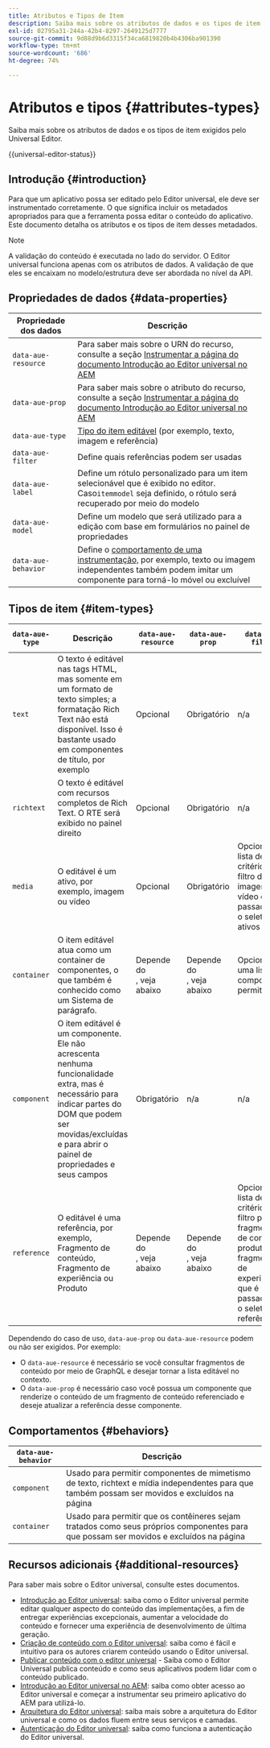 ```yaml
---
title: Atributos e Tipos de Item
description: Saiba mais sobre os atributos de dados e os tipos de item exigidos pelo Universal Editor.
exl-id: 02795a31-244a-42b4-8297-2649125d7777
source-git-commit: 9d88d9b6d3315f34ca6819820b4b4306ba901390
workflow-type: tm+mt
source-wordcount: '686'
ht-degree: 74%

---
```



# Atributos e tipos {#attributes-types}

Saiba mais sobre os atributos de dados e os tipos de item exigidos pelo Universal Editor.

{{universal-editor-status}}

## Introdução {#introduction}

Para que um aplicativo possa ser editado pelo Editor universal, ele deve ser instrumentado corretamente. O que significa incluir os metadados apropriados para que a ferramenta possa editar o conteúdo do aplicativo. Este documento detalha os atributos e os tipos de item desses metadados.

>[!NOTE]
>
>A validação do conteúdo é executada no lado do servidor. O Editor universal funciona apenas com os atributos de dados. A validação de que eles se encaixam no modelo/estrutura deve ser abordada no nível da API.

## Propriedades de dados {#data-properties}

| Propriedade dos dados | Descrição |
|---|---|
| `data-aue-resource` | Para saber mais sobre o URN do recurso, consulte a seção [Instrumentar a página do documento Introdução ao Editor universal no AEM](getting-started.md#instrument-thepage) |
| `data-aue-prop` | Para saber mais sobre o atributo do recurso, consulte a seção [Instrumentar a página do documento Introdução ao Editor universal no AEM](getting-started.md#instrument-thepage) |
| `data-aue-type` | [Tipo do item editável](#item-types) (por exemplo, texto, imagem e referência) |
| `data-aue-filter` | Define quais referências podem ser usadas |
| `data-aue-label` | Define um rótulo personalizado para um item selecionável que é exibido no editor. <br>Caso`itemmodel` seja definido, o rótulo será recuperado por meio do modelo |
| `data-aue-model` | Define um modelo que será utilizado para a edição com base em formulários no painel de propriedades |
| `data-aue-behavior` | Define o [comportamento de uma instrumentação,](#behaviors) por exemplo, texto ou imagem independentes também podem imitar um componente para torná-lo móvel ou excluível |

## Tipos de item {#item-types}

| `data-aue-type` | Descrição | `data-aue-resource` | `data-aue-prop` | `data-aue-filter` | `data-aue-label` | `data-aue-model` | `data-aue-behavior` |
|---|---|---|---|---|---|---|---|
| `text` | O texto é editável nas tags HTML, mas somente em um formato de texto simples; a formatação Rich Text não está disponível. Isso é bastante usado em componentes de título, por exemplo | Opcional | Obrigatório | n/a | Opcional | n/a | Opcional |
| `richtext` | O texto é editável com recursos completos de Rich Text. O RTE será exibido no painel direito | Opcional | Obrigatório | n/a | Opcional | n/a | Opcional |
| `media` | O editável é um ativo, por exemplo, imagem ou vídeo | Opcional | Obrigatório | Opcional<br>lista de critérios de filtro de imagem ou vídeo que é passada para o seletor de ativos | Opcional | n/a | Opcional |
| `container` | O item editável atua como um container de componentes, o que também é conhecido como um Sistema de parágrafo. | Depende do <br>, veja abaixo | Depende do <br>, veja abaixo | Opcional<br>uma lista de componentes permitidos | Opcional | n/a | n/a |
| `component` | O item editável é um componente. Ele não acrescenta nenhuma funcionalidade extra, mas é necessário para indicar partes do DOM que podem ser movidas/excluídas e para abrir o painel de propriedades e seus campos | Obrigatório | n/a | n/a | Opcional | Opcional | n/a |
| `reference` | O editável é uma referência, por exemplo, Fragmento de conteúdo, Fragmento de experiência ou Produto | Depende do <br>, veja abaixo | Depende do <br>, veja abaixo | Opcional<br>lista de critérios de filtro para fragmentos de conteúdo, produtos ou fragmentos de experiência que é passada para o seletor de referência | Opcional | Opcional | n/a |

Dependendo do caso de uso, `data-aue-prop` ou `data-aue-resource` podem ou não ser exigidos. Por exemplo:

* O `data-aue-resource` é necessário se você consultar fragmentos de conteúdo por meio de GraphQL e desejar tornar a lista editável no contexto.
* O `data-aue-prop` é necessário caso você possua um componente que renderize o conteúdo de um fragmento de conteúdo referenciado e deseje atualizar a referência desse componente.

## Comportamentos {#behaviors}

| `data-aue-behavior` | Descrição |
|---|---|
| `component` | Usado para permitir componentes de mimetismo de texto, richtext e mídia independentes para que também possam ser movidos e excluídos na página |
| `container` | Usado para permitir que os contêineres sejam tratados como seus próprios componentes para que possam ser movidos e excluídos na página |

## Recursos adicionais {#additional-resources}

Para saber mais sobre o Editor universal, consulte estes documentos.

* [Introdução ao Editor universal](introduction.md): saiba como o Editor universal permite editar qualquer aspecto do conteúdo das implementações, a fim de entregar experiências excepcionais, aumentar a velocidade do conteúdo e fornecer uma experiência de desenvolvimento de última geração.
* [Criação de conteúdo com o Editor universal](/help/sites-cloud/authoring/universal-editor/authoring.md): saiba como é fácil e intuitivo para os autores criarem conteúdo usando o Editor universal.
* [Publicar conteúdo com o editor universal](/help/sites-cloud/authoring/universal-editor/publishing.md) - Saiba como o Editor Universal publica conteúdo e como seus aplicativos podem lidar com o conteúdo publicado.
* [Introdução ao Editor universal no AEM](getting-started.md): saiba como obter acesso ao Editor universal e começar a instrumentar seu primeiro aplicativo do AEM para utilizá-lo.
* [Arquitetura do Editor universal](architecture.md): saiba mais sobre a arquitetura do Editor universal e como os dados fluem entre seus serviços e camadas.
* [Autenticação do Editor universal](authentication.md): saiba como funciona a autenticação do Editor universal.
